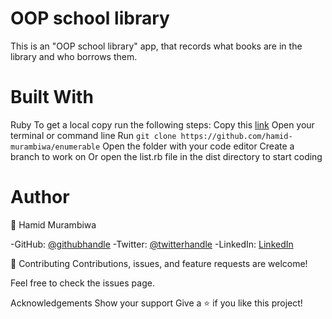 # OOP school library
This is an "OOP school library" app, that records what books are in the library and who borrows them.

# Built With
  Ruby
To get a local copy run the following steps:
Copy this [link](https://github.com/hamid-murambiwa/enumerable.git)
Open your terminal or command line
Run `git clone https://github.com/hamid-murambiwa/enumerable`
Open the folder with your code editor
Create a branch to work on
Or open the list.rb file in the dist directory to start coding

# Author

👤 Hamid Murambiwa

-GitHub: [@githubhandle](https://github.com/hamid-murambiwa/)
-Twitter: [@twitterhandle](https://twitter.com/Hamid87789454/)
-LinkedIn: [LinkedIn](https://linkedin.com/in/hamid-murambiwa/)


🤝 Contributing
Contributions, issues, and feature requests are welcome!

Feel free to check the issues page.

Acknowledgements
Show your support
Give a ⭐️ if you like this project!

